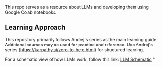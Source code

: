 This repo serves as a resource about LLMs and developing them using Google Colab notebooks.

## Learning Approach

This repository primarily follows Andrej's series as the main learning guide. Additional courses may be used for practice and reference.
Use Andrej's series (https://karpathy.ai/zero-to-hero.html) for structured learning.

For a schematic view of how LLMs work, follow this link: [LLM Schematic](https://bbycroft.net/llm)
"


